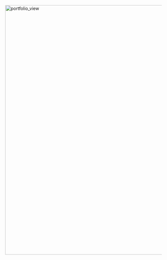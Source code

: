 <img width="800" alt="portfolio_view" src="https://media.giphy.com/media/hpdaB85tmcgmOvsiAV/giphy.gif">
